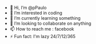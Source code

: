 - 👋 Hi, I’m @pPaulo
- 👀 I’m interested in coding
- 🌱 I’m currently learning something
- 💞️ I’m looking to collaborate on anything
- 📫 How to reach me : facebook
- ⚡ Fun fact: I'm lazy 24/7/12/365

<!---
pchag003/pchag003 is a ✨ special ✨ repository because its `README.md` (this file) appears on your GitHub profile.
You can click the Preview link to take a look at your changes.
--->
